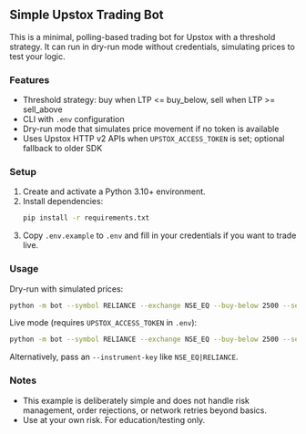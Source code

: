 ## Simple Upstox Trading Bot

This is a minimal, polling-based trading bot for Upstox with a threshold strategy. It can run in dry-run mode without credentials, simulating prices to test your logic.

### Features
- Threshold strategy: buy when LTP <= buy_below, sell when LTP >= sell_above
- CLI with `.env` configuration
- Dry-run mode that simulates price movement if no token is available
- Uses Upstox HTTP v2 APIs when `UPSTOX_ACCESS_TOKEN` is set; optional fallback to older SDK

### Setup
1. Create and activate a Python 3.10+ environment.
2. Install dependencies:
   ```bash
   pip install -r requirements.txt
   ```
3. Copy `.env.example` to `.env` and fill in your credentials if you want to trade live.

### Usage
Dry-run with simulated prices:
```bash
python -m bot --symbol RELIANCE --exchange NSE_EQ --buy-below 2500 --sell-above 2510 --quantity 1 --dry-run
```

Live mode (requires `UPSTOX_ACCESS_TOKEN` in `.env`):
```bash
python -m bot --symbol RELIANCE --exchange NSE_EQ --buy-below 2500 --sell-above 2510 --quantity 1
```

Alternatively, pass an `--instrument-key` like `NSE_EQ|RELIANCE`.

### Notes
- This example is deliberately simple and does not handle risk management, order rejections, or network retries beyond basics.
- Use at your own risk. For education/testing only.